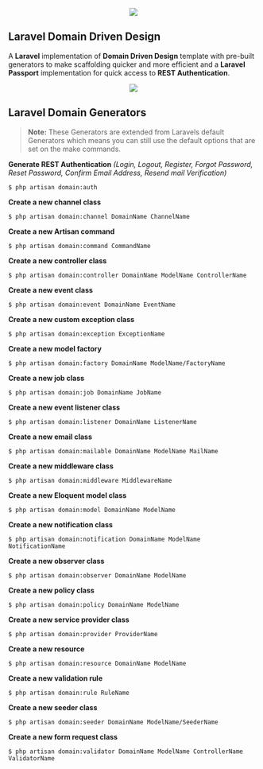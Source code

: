 <p align="center">
	<img src="https://laravel.com/assets/img/components/logo-laravel.svg">
</p>

## Laravel Domain Driven Design

A **Laravel** implementation of **Domain Driven Design** template with pre-built generators to make scaffolding quicker and more efficient and a **Laravel Passport** implementation for quick access to **REST Authentication**.

<p align="center">
    <img src="https://camo.githubusercontent.com/6ecf49deae9378956479133cb1de7a3f09fa9df1/68747470733a2f2f6c61726176656c2e636f6d2f6173736574732f696d672f636f6d706f6e656e74732f6c6f676f2d70617373706f72742e737667">
</p>

## Laravel Domain Generators

> **Note:** These Generators are extended from Laravels default Generators which means you can still use the default options that are set on the make commands.

**Generate REST Authentication** *(Login, Logout, Register, Forgot Password, Reset Password, Confirm Email Address, Resend mail Verification)*

```
$ php artisan domain:auth
```

**Create a new channel class**

```
$ php artisan domain:channel DomainName ChannelName
```

**Create a new Artisan command**

```
$ php artisan domain:command CommandName
```

**Create a new controller class**

```
$ php artisan domain:controller DomainName ModelName ControllerName
```

**Create a new event class**

```
$ php artisan domain:event DomainName EventName
```

**Create a new custom exception class**

```
$ php artisan domain:exception ExceptionName
```

**Create a new model factory**

```
$ php artisan domain:factory DomainName ModelName/FactoryName
```

**Create a new job class**

```
$ php artisan domain:job DomainName JobName
```

**Create a new event listener class**

```
$ php artisan domain:listener DomainName ListenerName
```

**Create a new email class**

```
$ php artisan domain:mailable DomainName ModelName MailName
```

**Create a new middleware class**

```
$ php artisan domain:middleware MiddlewareName
```

**Create a new Eloquent model class**

```
$ php artisan domain:model DomainName ModelName 
```

**Create a new notification class**

```
$ php artisan domain:notification DomainName ModelName NotificationName
```

**Create a new observer class**

```
$ php artisan domain:observer DomainName ModelName 
```

**Create a new policy class**

```
$ php artisan domain:policy DomainName ModelName
```

**Create a new service provider class**

```
$ php artisan domain:provider ProviderName
```

**Create a new resource**

```
$ php artisan domain:resource DomainName ModelName
```

**Create a new validation rule**

```
$ php artisan domain:rule RuleName
```

**Create a new seeder class**

```
$ php artisan domain:seeder DomainName ModelName/SeederName
```

**Create a new form request class**

```
$ php artisan domain:validator DomainName ModelName ControllerName ValidatorName
```